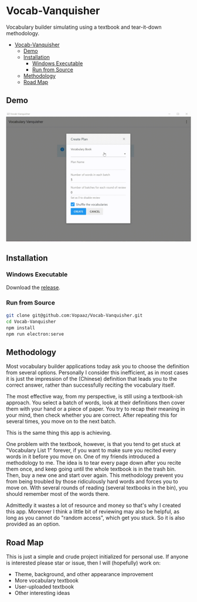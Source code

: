 # Vocab-Vanquisher

Vocabulary builder simulating using a textbook and tear-it-down methodology.

- [Vocab-Vanquisher](#vocab-vanquisher)
  - [Demo](#demo)
  - [Installation](#installation)
    - [Windows Executable](#windows-executable)
    - [Run from Source](#run-from-source)
  - [Methodology](#methodology)
  - [Road Map](#road-map)

## Demo

![Demo](pics/demo.gif)

## Installation

### Windows Executable

Download the [release](https://github.com/Vopaaz/Vocab-Vanquisher/releases/tag/v0.2.1).

### Run from Source

```bash
git clone git@github.com:Vopaaz/Vocab-Vanquisher.git
cd Vocab-Vanquisher
npm install
npm run electron:serve
```

## Methodology

Most vocabulary builder applications today ask you to choose
the definition from several options.
Personally I consider this inefficient, as in most cases it is just
the impression of the (Chinese) definition that leads you to the correct answer,
rather than successfully reciting the vocabulary itself.

The most effective way, from my perspective, is still using a textbook-ish approach.
You select a batch of words, look at their definitions then cover them with your hand
or a piece of paper.
You try to recap their meaning in your mind, then check whether you are correct.
After repeating this for several times, you move on to the next batch.

This is the same thing this app is achieving.

One problem with the textbook, however,
is that you tend to get stuck at "Vocabulary List 1" forever,
if you want to make sure you recited every words in it before you move on.
One of my friends introduced a methodology to me.
The idea is to tear every page down after you recite them once,
and keep going until the whole textbook is in the trash bin.
Then, buy a new one and start over again.
This methodology prevent you from being troubled by those ridiculously hard words and
forces you to move on.
With several rounds of reading (several textbooks in the bin),
you should remember most of the words there.

Admittedly it wastes a lot of resource and money so that's why
I created this app.
Moreover I think a little bit of reviewing may also be helpful,
as long as you cannot do "random access", which get you stuck.
So it is also provided as an option.

## Road Map

This is just a simple and crude project initialized for personal use.
If anyone is interested please star or issue, then I will (hopefully) work on:
- Theme, background, and other appearance improvement
- More vocabulary textbook
- User-uploaded textbook
- Other interesting ideas

